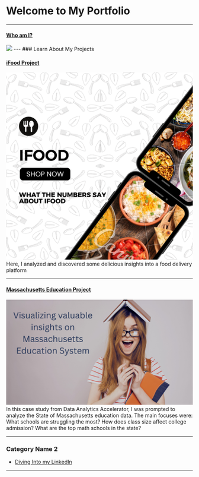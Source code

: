 # Welcome to My Portfolio

---

#### [Who am I?](/bank)
<img src="[images/iFood_Excel.png](https://drive.google.com/file/d/1x2eDUktvN4ezujgdO4TCEkG3tCCwocJS/view?usp=sharing)?raw=true"/>
---
### Learn About My Projects

#### [iFood Project](https://www.linkedin.com/pulse/inside-scoop-ifood-data-harinadh-jakka%3FtrackingId=4fbgOUCuTU6ABrnrx3U2PQ%253D%253D/?trackingId=4fbgOUCuTU6ABrnrx3U2PQ%3D%3D)
<img src="images/iFood_Excel.png?raw=true"/>
Here, I analyzed and discovered some delicious insights into a food delivery platform


---
#### [Massachusetts Education Project](https://www.linkedin.com/pulse/massachusetts-education-system-visual-journey-using-tableau-jakka%3FtrackingId=i%252BcaCTsOSaKyh8hPvfORGw%253D%253D/?trackingId=i%2BcaCTsOSaKyh8hPvfORGw%3D%3D)
<img src="images/Massachusetts Education Project .png?raw=true"/>
In this case study from Data Analytics Accelerator, I was prompted to analyze the State of Massachusetts education data. The main focuses were:
What schools are struggling the most?
How does class size affect college admission?
What are the top math schools in the state? 

---

### Category Name 2

- [Diving Into my LinkedIn](https://public.tableau.com/app/profile/harinadh.jakka/viz/DivingintomyLinkedIn/Dashboard1)

---




